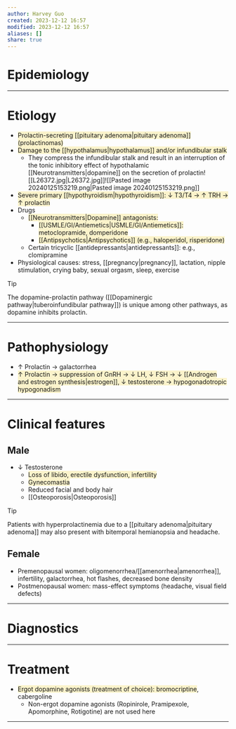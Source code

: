 ```yaml
---
author: Harvey Guo
created: 2023-12-12 16:57
modified: 2023-12-12 16:57
aliases: []
share: true
---
```

# Epidemiology


---
# Etiology
- <span style="background:rgba(240, 200, 0, 0.2)">Prolactin-secreting [[pituitary adenoma|pituitary adenoma]] (prolactinomas) </span>
- <span style="background:rgba(240, 200, 0, 0.2)">Damage to the [[hypothalamus|hypothalamus]] and/or infundibular stalk</span>
	- They compress the infundibular stalk and result in an interruption of the tonic inhibitory effect of hypothalamic [[Neurotransmitters|dopamine]] on the secretion of prolactin![[L26372.jpg|L26372.jpg]]![[Pasted image 20240125153219.png|Pasted image 20240125153219.png]]
- <span style="background:rgba(240, 200, 0, 0.2)">Severe primary [[hypothyroidism|hypothyroidism]]: ↓ T3/T4 → ↑ TRH → ↑ prolactin</span>
- Drugs
	- <span style="background:rgba(240, 200, 0, 0.2)">[[Neurotransmitters|Dopamine]] antagonists: </span>
		- <span style="background:rgba(240, 200, 0, 0.2)">[[USMLE/GI/Antiemetics|USMLE/GI/Antiemetics]]: metoclopramide, domperidone </span>
		- <span style="background:rgba(240, 200, 0, 0.2)">[[Antipsychotics|Antipsychotics]] (e.g., haloperidol, risperidone)</span>
	- Certain tricyclic [[antidepressants|antidepressants]]: e.g., clomipramine
- Physiological causes: stress, [[pregnancy|pregnancy]], lactation, nipple stimulation, crying baby, sexual orgasm, sleep, exercise
>[!tip] 
>The dopamine-prolactin pathway ([[Dopaminergic pathway|tuberoinfundibular pathway]]) is unique among other pathways, as dopamine inhibits prolactin.

---
# Pathophysiology
- ↑ Prolactin → galactorrhea
- <span style="background:rgba(240, 200, 0, 0.2)">↑ Prolactin → suppression of GnRH → ↓ LH, ↓ FSH → ↓ [[Androgen and estrogen synthesis|estrogen]], ↓ testosterone → hypogonadotropic hypogonadism</span>

---
# Clinical features
## Male
- ↓ Testosterone
	- <span style="background:rgba(240, 200, 0, 0.2)">Loss of libido, erectile dysfunction, infertility</span>
	- <span style="background:rgba(240, 200, 0, 0.2)">Gynecomastia</span> 
	- Reduced facial and body hair
	- [[Osteoporosis|Osteoporosis]]

>[!tip] 
>Patients with hyperprolactinemia due to a [[pituitary adenoma|pituitary adenoma]] may also present with bitemporal hemianopsia and headache.
## Female
- Premenopausal women: oligomenorrhea/[[amenorrhea|amenorrhea]], infertility, galactorrhea, hot flashes, decreased bone density
- Postmenopausal women: mass-effect symptoms (headache, visual field defects)

---
# Diagnostics


---
# Treatment
- <span style="background:rgba(240, 200, 0, 0.2)">Ergot dopamine agonists (treatment of choice): bromocriptine</span>, cabergoline
	- Non-ergot dopamine agonists (Ropinirole, Pramipexole, Apomorphine, Rotigotine) are not used here

---
